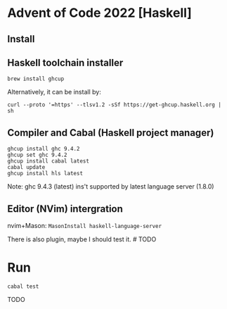 # Advent of Code 2022 [Haskell]

## Install

## Haskell toolchain installer

`brew install ghcup`

Alternatively, it can be install by:

`curl --proto '=https' --tlsv1.2 -sSf https://get-ghcup.haskell.org | sh`

## Compiler and Cabal (Haskell project manager)

```
ghcup install ghc 9.4.2
ghcup set ghc 9.4.2
ghcup install cabal latest
cabal update
ghcup install hls latest
```

Note: ghc 9.4.3 (latest) ins't supported by latest language server (1.8.0)

## Editor (NVim) intergration

nvim+Mason: `MasonInstall haskell-language-server`

There is also plugin, maybe I should test it. # TODO

# Run

`cabal test`

TODO

